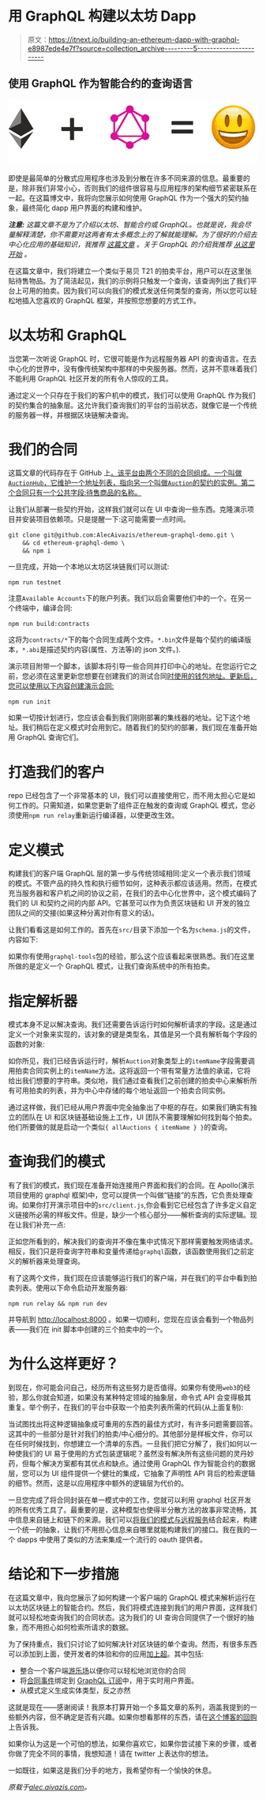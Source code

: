 # 用 GraphQL 构建以太坊 Dapp

> 原文：<https://itnext.io/building-an-ethereum-dapp-with-graphql-e8987ede4e7f?source=collection_archive---------5----------------------->

## 使用 GraphQL 作为智能合约的查询语言

![](img/dc16e7983a958aabb294a6d5c082438b.png)

即使是最简单的分散式应用程序也涉及到分散在许多不同来源的信息。最重要的是，除非我们非常小心，否则我们的组件很容易与应用程序的架构细节紧密联系在一起。在这篇博文中，我将向您展示如何使用 GraphQL 作为一个强大的契约抽象，最终简化 dapp 用户界面的构建和维护。

***注意:*** *这篇文章不是为了介绍以太坊、智能合约或 GraphQL。也就是说，我会尽量解释清楚，你不需要对这两者有太多概念上的了解就能理解。为了很好的介绍去中心化应用的基础知识，我推荐* [*这篇文章*](https://medium.com/@mvmurthy/ethereum-for-web-developers-890be23d1d0c) *。关于 GraphQL 的介绍我推荐* [*从这里开始*](https://graphql.org/learn/) *。*

在这篇文章中，我们将建立一个类似于易贝 T21 的拍卖平台，用户可以在这里张贴待售物品。为了简洁起见，我们的示例将只触发一个查询，该查询列出了我们平台上可用的拍卖。因为我们可以向我们的模式发送任何类型的查询，所以您可以轻松地插入您喜欢的 GraphQL 框架，并按照您想要的方式工作。

# 以太坊和 GraphQL

当您第一次听说 GraphQL 时，它很可能是作为远程服务器 API 的查询语言。在去中心化的世界中，没有像传统架构中那样的中央服务器。然而，这并不意味着我们不能利用 GraphQL 社区开发的所有令人惊叹的工具。

通过定义一个只存在于我们的客户机中的模式，我们可以使用 GraphQL 作为我们的契约集合的抽象层。这允许我们查询我们的平台的当前状态，就像它是一个传统的服务器一样，并根据区块链解决查询。

# 我们的合同

这篇文章的代码存在于 GitHub 上[。该平台由两个不同的合同组成。一个叫做`AuctionHub`，它维护一个地址列表，指向另一个叫做`Auction`的契约的实例。第二个合同只有一个公共字段:待售商品的名称。](https://github.com/AlecAivazis/ethereum-graphql-demo)

让我们从部署一些契约开始，这样我们就可以在 UI 中查询一些东西。克隆演示项目并安装项目依赖项。只是提醒一下:这可能需要一点时间。

```
git clone git@github.com:AlecAivazis/ethereum-graphql-demo.git \ 
    && cd ethereum-graphql-demo \ 
    && npm i
```

一旦完成，开始一个本地以太坊区块链我们可以测试:

```
npm run testnet
```

注意`Available Accounts`下的账户列表。我们以后会需要他们中的一个。在另一个终端中，编译合同:

```
npm run build:contracts
```

这将为`contracts/*`下的每个合同生成两个文件。`*.bin`文件是每个契约的编译版本，`*.abi`是描述契约内容(属性、方法等)的 json 文件。).

演示项目附带一个脚本，该脚本将引导一些合同并打印中心的地址。在您运行它之前，您必须在这里更新您想要在创建我们的测试合同[时使用的钱包地址。更新后，您可以使用以下内容创建演示合同:](https://github.com/AlecAivazis/ethereum-graphql-demo/blob/master/scripts/init.js#L10)

```
npm run init
```

如果一切按计划进行，您应该会看到我们刚刚部署的集线器的地址。记下这个地址。我们稍后在定义模式时会用到它。随着我们的契约的部署，我们现在准备开始用 GraphQL 查询它们。

# 打造我们的客户

repo 已经包含了一个非常基本的 UI，我们可以直接使用它，而不用太担心它是如何工作的。只需知道，如果您更新了组件正在触发的查询或 GraphQL 模式，您必须使用`npm run relay`重新运行编译器，以使更改生效。

# 定义模式

构建我们的客户端 GraphQL 层的第一步与传统领域相同:定义一个表示我们领域的模式。不管产品的持久性和执行细节如何，这种表示都应该适用。然而，在模式充当服务器和客户机之间的协议之前，在我们的去中心化世界中，这个模式编码了我们的 UI 和契约之间的内部 API。它甚至可以作为负责区块链和 UI 开发的独立团队之间的交接(如果这种分离对你有意义的话)。

让我们看看这是如何工作的。首先在`src/`目录下添加一个名为`schema.js`的文件，内容如下:

如果你有使用`graphql-tools`包的经验，那么这个应该看起来很熟悉。我们在这里所做的是定义一个 GraphQL 模式，让我们查询系统中的所有拍卖。

# 指定解析器

模式本身不足以解决查询。我们还需要告诉运行时如何解析请求的字段。这是通过定义一个对象来实现的，该对象的键是类型名，其值是另一个具有解析每个字段的函数的对象:

如你所见，我们已经告诉运行时，解析`Auction`对象类型上的`itemName`字段需要调用拍卖合同实例上的`itemName`方法。这将返回一个带有常量方法值的承诺，它将给出我们想要的字符串。类似地，我们通过查看我们之前创建的拍卖中心来解析所有可用拍卖的列表，并为中心中存储的每个地址返回一个拍卖合同实例。

通过这样做，我们已经从用户界面中完全抽象出了中枢的存在。如果我们确实有独立的团队在 UI 和区块链基础设施上工作，UI 团队不需要理解如何找到每个拍卖。他们所要做的就是启动一个类似`{ allAuctions { itemName } }`的查询。

# 查询我们的模式

有了我们的模式，我们现在准备开始连接用户界面和我们的合同。在 Apollo(演示项目使用的 graphql 框架)中，您可以提供一个叫做“链接”的东西，它负责处理查询。如果你打开演示项目中的`src/client.js`,你会看到它已经包含了许多定义自定义链接所必需的样板文件。但是，缺少一个核心部分——解析查询的实际逻辑。现在让我们补充一点:

正如您所看到的，解决我们的查询并不像在集中式情况下那样需要触发网络请求。相反，我们只是将查询字符串和变量传递给`graphql`函数，该函数使用我们之前定义的解析器来处理查询。

有了这两个文件，我们现在应该能够运行我们的客户端，并在我们的平台中看到拍卖列表。使用以下命令启动开发服务器:

```
npm run relay && npm run dev
```

并导航到 [http://localhost:8000](http://localhost:8000/) 。如果一切顺利，您现在应该会看到一个物品列表——我们在 init 脚本中创建的三个拍卖中的一个。

# 为什么这样更好？

到现在，你可能会问自己，经历所有这些努力是否值得。如果你有使用`web3`的经验，那么你就会知道，如果没有某种特定领域的抽象层，命令式 API 会变得极其重复。举个例子，在我们的平台中获取一个拍卖列表所需的代码(从上面复制):

当试图找出将这种逻辑抽象成可重用的东西的最佳方式时，有许多问题需要回答。这其中的一些部分是针对我们的拍卖/中心细分的。其他部分是样板文件，你可以在任何时候找到，你想建立一个清单的东西。一旦我们把它分解了，我们如何以一种使我们的 UI 易于使用的方式包装逻辑呢？虽然没有解决所有这些问题的灵丹妙药，但每个解决方案都有其优点和缺点。通过使用 GraphQL 作为智能合约的数据层，您可以为 UI 组件提供一个健壮的集成，它抽象了声明性 API 背后的检索逻辑的细节。然而，这是以应用程序中额外的逻辑层为代价的。

一旦您完成了将合同封装在单一模式中的工作，您就可以利用 graphql 社区开发的所有优秀工具了。最重要的是，这种模型也使得半分散方法的故事非常流畅，其中信息来自链上和链下的来源。我们可以[将我们的模式与远程服务](https://www.apollographql.com/docs/graphql-tools/schema-stitching.html)结合起来，构建一个统一的抽象，让我们不用担心信息来自哪里就能构建我们的接口。我在我的一个 dapps 中使用了类似的方法来集成一个流行的 oauth 提供者。

# 结论和下一步措施

在这篇文章中，我向您展示了如何构建一个客户端的 GraphQL 模式来解析运行在以太坊区块链上的智能合约。然后，我们将模式连接到我们的用户界面，这样我们就可以轻松地查询我们的合同状态。这为我们的 UI 查询合同提供了一个很好的抽象，而不用担心如何检索所请求的数据。

为了保持重点，我们只讨论了如何解决针对区块链的单个查询。然而，有很多东西可以添加到上面，使开发者的体验和你的应用[加上超](https://www.quora.com/What-does-plus-ultra-mean-in-the-My-Hero-Academia-anime)。其中包括:

*   整合一个客户端[游乐场](https://github.com/prisma/graphql-playground)以便你可以轻松地浏览你的合同
*   将[合同事件](https://web3js.readthedocs.io/en/1.0/web3-eth-contract.html#events)绑定到 [GraphQL 订阅](https://graphql.org/blog/subscriptions-in-graphql-and-relay/)中，用于实时用户界面。
*   从模式定义生成实体类型，反之亦然

这就是现在——感谢阅读！我原本打算开始一个多篇文章的系列，涵盖我提到的一些额外内容，但不确定是否有兴趣。如果你想看那样的东西，请在[这个博客的回购](https://github.com/AlecAivazis/homepage)上告诉我。

如果你认为这是一个可怕的想法，如果你喜欢它，如果你尝试接下来的步骤，或者你做了完全不同的事情，我想知道！请在 twitter 上表达你的想法。

一如既往，如果这是我们分手的地方，我希望你有一个愉快的休息。

*原载于*[*alec.aivazis.com*](https://alec.aivazis.com/blog/ethereum-and-graphql)*。*